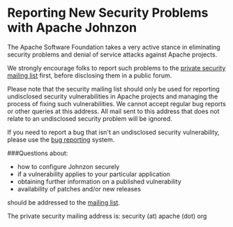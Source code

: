 <!---
Licensed to the Apache Software Foundation (ASF) under one
or more contributor license agreements.  See the NOTICE file
distributed with this work for additional information
regarding copyright ownership.  The ASF licenses this file
to you under the Apache License, Version 2.0 (the
"License"); you may not use this file except in compliance
with the License.  You may obtain a copy of the License at

  http://www.apache.org/licenses/LICENSE-2.0

Unless required by applicable law or agreed to in writing,
software distributed under the License is distributed on an
"AS IS" BASIS, WITHOUT WARRANTIES OR CONDITIONS OF ANY
KIND, either express or implied.  See the License for the
specific language governing permissions and limitations
under the License.
-->
# Reporting New Security Problems with Apache Johnzon

The Apache Software Foundation takes a very active stance in eliminating security problems and denial of service attacks against Apache projects.

We strongly encourage folks to report such problems to the [private security mailing list](http://www.apache.org/security/) first, before disclosing them in a public forum.

Please note that the security mailing list should only be used for reporting undisclosed security vulnerabilities in Apache projects and managing the process of fixing such vulnerabilities. 
We cannot accept regular bug reports or other queries at this address. All mail sent to this address that does not relate to an undisclosed security problem will be ignored.

If you need to report a bug that isn't an undisclosed security vulnerability, please use the [bug reporting](https://issues.apache.org/jira/browse/JOHNZON) system.

###Questions about:

* how to configure Johnzon securely
* if a vulnerability applies to your particular application
* obtaining further information on a published vulnerability
* availability of patches and/or new releases

should be addressed to the [mailing list](http://johnzon.apache.org/mail-lists.html).

The private security mailing address is: security (at) apache (dot) org
